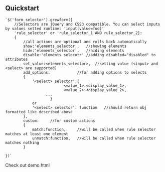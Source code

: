 Quickstart
----------
	`$('form selector').grewform({
		//Selectors are jQuery and CSS3 compatible. You can select inputs by values setted runtime: 'input[value=foo]'
		'rule_selector' or 'rule_selector_1 AND rule_selector_2]:
		{		
			//all actions are optional and rolls back automatically
			show:'elements_selector',	//showing elements
			hide:'elements_selector',	//hiding elements
			disable:'elements selecotr'	//adding disabled="disabled" to attributes
			set_value:<elements_selector>,	//setting value (<input> and <select> are supported)
			add_options: 			//for adding options to selects
			{
				'<select> selector':{
		                      <value_1>:<display_value_1>,
		                      <value_2>:<display_value_2>,
				      ...
		              	}
				or
				'<select> selector': function	//should return obj formatted like described above
			},
			custom:		//for custom actions
			{
				match:function,		//will be called when rule selector matches at least one element
				unmatch:function,	//will be called when rule selector matches nothing
			}

	})`
Check out demo.html



